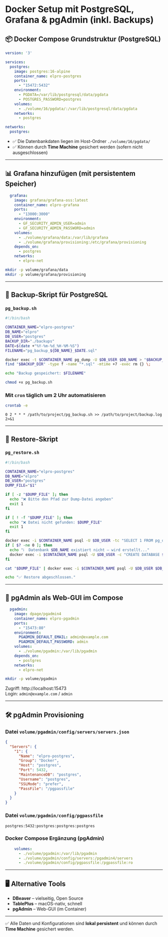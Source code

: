 
# Docker Setup mit PostgreSQL, Grafana & pgAdmin (inkl. Backups)

## 📦 Docker Compose Grundstruktur (PostgreSQL)

```yaml
version: '3'

services:
  postgres:
    image: postgres:16-alpine
    container_name: elpro-postgres
    ports:
      - "15472:5432"
    environment:
      - PGDATA=/var/lib/postgresql/data/pgdata
      - POSTGRES_PASSWORD=postgres
    volumes:
      - ./volume/16/pgdata/:/var/lib/postgresql/data/pgdata
    networks:
      - postgres

networks:
  postgres:
```

- ✅ Die Datenbankdaten liegen im Host-Ordner `./volume/16/pgdata/`
- ✅ Können durch **Time Machine** gesichert werden (sofern nicht ausgeschlossen)

---

## 📊 Grafana hinzufügen (mit persistentem Speicher)

```yaml
  grafana:
    image: grafana/grafana-oss:latest
    container_name: elpro-grafana
    ports:
      - "13000:3000"
    environment:
      - GF_SECURITY_ADMIN_USER=admin
      - GF_SECURITY_ADMIN_PASSWORD=admin
    volumes:
      - ./volume/grafana/data:/var/lib/grafana
      - ./volume/grafana/provisioning:/etc/grafana/provisioning
    depends_on:
      - postgres
    networks:
      - elpro-net
```

```bash
mkdir -p volume/grafana/data
mkdir -p volume/grafana/provisioning
```

---

## 💾 Backup-Skript für PostgreSQL

### `pg_backup.sh`

```bash
#!/bin/bash

CONTAINER_NAME="elpro-postgres"
DB_NAME="elpro"
DB_USER="postgres"
BACKUP_DIR="./backups"
DATE=$(date +"%Y-%m-%d_%H-%M-%S")
FILENAME="pg_backup_${DB_NAME}_$DATE.sql"

docker exec -t $CONTAINER_NAME pg_dump -U $DB_USER $DB_NAME > "$BACKUP_DIR/$FILENAME"
find "$BACKUP_DIR" -type f -name "*.sql" -mtime +7 -exec rm {} \;

echo "Backup gespeichert: $FILENAME"
```

```bash
chmod +x pg_backup.sh
```

### Mit `cron` täglich um 2 Uhr automatisieren

```bash
crontab -e
```

```cron
0 2 * * * /path/to/project/pg_backup.sh >> /path/to/project/backup.log 2>&1
```

---

## 🔁 Restore-Skript

### `pg_restore.sh`

```bash
#!/bin/bash

CONTAINER_NAME="elpro-postgres"
DB_NAME="elpro"
DB_USER="postgres"
DUMP_FILE="$1"

if [ -z "$DUMP_FILE" ]; then
  echo "❌ Bitte den Pfad zur Dump-Datei angeben"
  exit 1
fi

if [ ! -f "$DUMP_FILE" ]; then
  echo "❌ Datei nicht gefunden: $DUMP_FILE"
  exit 1
fi

docker exec -i $CONTAINER_NAME psql -U $DB_USER -tc "SELECT 1 FROM pg_database WHERE datname = '$DB_NAME';" | grep -q 1
if [ $? -ne 0 ]; then
  echo "ℹ️  Datenbank $DB_NAME existiert nicht – wird erstellt..."
  docker exec -i $CONTAINER_NAME psql -U $DB_USER -c "CREATE DATABASE $DB_NAME;"
fi

cat "$DUMP_FILE" | docker exec -i $CONTAINER_NAME psql -U $DB_USER $DB_NAME

echo "✅ Restore abgeschlossen."
```

---

## 🧭 pgAdmin als Web-GUI im Compose

```yaml
  pgadmin:
    image: dpage/pgadmin4
    container_name: elpro-pgadmin
    ports:
      - "15473:80"
    environment:
      PGADMIN_DEFAULT_EMAIL: admin@example.com
      PGADMIN_DEFAULT_PASSWORD: admin
    volumes:
      - ./volume/pgadmin:/var/lib/pgadmin
    depends_on:
      - postgres
    networks:
      - elpro-net
```

```bash
mkdir -p volume/pgadmin
```

Zugriff: http://localhost:15473  
Login: `admin@example.com` / `admin`

---

## 🛠️ pgAdmin Provisioning

### Datei `volume/pgadmin/config/servers/servers.json`

```json
{
  "Servers": {
    "1": {
      "Name": "elpro-postgres",
      "Group": "Docker",
      "Host": "postgres",
      "Port": 5432,
      "MaintenanceDB": "postgres",
      "Username": "postgres",
      "SSLMode": "prefer",
      "PassFile": "/pgpassfile"
    }
  }
}
```

### Datei `volume/pgadmin/config/pgpassfile`

```
postgres:5432:postgres:postgres:postgres
```

### Docker Compose Ergänzung (pgAdmin)

```yaml
    volumes:
      - ./volume/pgadmin:/var/lib/pgadmin
      - ./volume/pgadmin/config/servers:/pgadmin4/servers
      - ./volume/pgadmin/config/pgpassfile:/pgpassfile:ro
```

---

## 🖥️ Alternative Tools

- **DBeaver** – vielseitig, Open Source
- **TablePlus** – macOS-nativ, schnell
- **pgAdmin** – Web-GUI (im Container)

---

✅ Alle Daten und Konfigurationen sind **lokal persistent** und können durch **Time Machine** gesichert werden.
